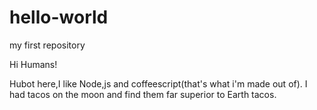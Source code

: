 # hello-world
my first repository

Hi Humans!

Hubot here,I like Node,js and coffeescript(that's what i'm made out of).
I had tacos on the moon and find them far superior to Earth tacos.
